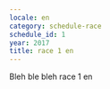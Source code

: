 ```yaml
---
locale: en
category: schedule-race
schedule_id: 1
year: 2017
title: race 1 en
---
```


Bleh ble bleh race 1 en
